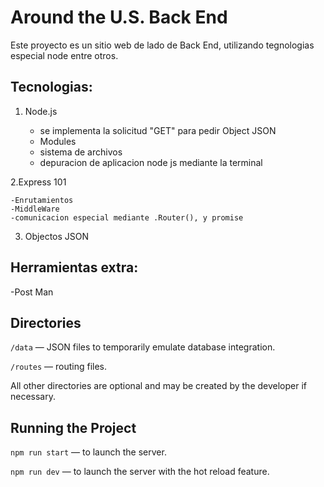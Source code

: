 # Around the U.S. Back End

Este proyecto es un sitio web de lado de Back End, utilizando
tegnologias especial node entre otros.

## Tecnologias:

1. Node.js

   - se implementa la solicitud "GET" para pedir Object JSON
   - Modules
   - sistema de archivos
   - depuracion de aplicacion node js mediante la terminal

2.Express 101

    -Enrutamientos
    -MiddleWare
    -comunicacion especial mediante .Router(), y promise

3. Objectos JSON

## Herramientas extra:

-Post Man

## Directories

`/data` — JSON files to temporarily emulate database integration.

`/routes` — routing files.

All other directories are optional and may be created by the developer if necessary.

## Running the Project

`npm run start` — to launch the server.

`npm run dev` — to launch the server with the hot reload feature.

